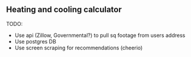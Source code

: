 Heating and cooling calculator
---

TODO:
* Use api (Zillow, Governmental?) to pull sq footage from users address
* Use postgres DB
* Use screen scraping for recommendations (cheerio)
